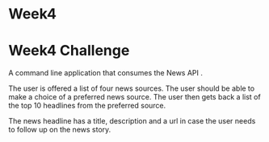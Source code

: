 # Week4
# Week4 Challenge

A command line application that consumes the News API .

The user is offered a list of four news sources. The user should be able to make a choice of a preferred news source. The user then gets back a list of the top 10 headlines from the preferred source.

The news headline has a title, description and a url in case the user needs to follow up on the news story.